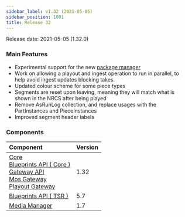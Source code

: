 ```yaml
---
sidebar_label: v1.32 (2021-05-05)
sidebar_position: 1001
title: Release 32
---
```


Release date: 2021-05-05 \(1.32.0\)

### Main Features

- Experimental support for the new [package manager](https://github.com/nrkno/tv-automation-package-manager)
- Work on allowing a playout and ingest operation to run in parallel, to help avoid ingest updates blocking takes.
- Updated colour scheme for some piece types
- Segments are reset upon leaving, meaning they will match what is shown in the NRCS after being played
- Remove AsRunLog collection, and replace usages with the PartInstances and PieceInstances
- Improved segment header labels

### Components

| Component                                                                                                                                                                                                                                                                                                                                                                                                         | Version |
| :---------------------------------------------------------------------------------------------------------------------------------------------------------------------------------------------------------------------------------------------------------------------------------------------------------------------------------------------------------------------------------------------------------------- | :------ |
| [Core](https://github.com/nrkno/tv-automation-server-core) <br/> [Blueprints API ( Core )](https://www.npmjs.com/package/@sofie-automation/blueprints-integration)<br/>[Gateway API](https://www.npmjs.com/package/@sofie-automation/server-core-integration)<br/>[Mos Gateway](https://github.com/nrkno/tv-automation-mos-gateway)<br/>[Playout Gateway](https://github.com/nrkno/tv-automation-playout-gateway) | 1.32    |
| [Blueprints API ( TSR )](https://www.npmjs.com/package/timeline-state-resolver)                                                                                                                                                                                                                                                                                                                                   | 5.7     |
| [Media Manager](https://github.com/nrkno/tv-automation-media-management)                                                                                                                                                                                                                                                                                                                                          | 1.7     |
